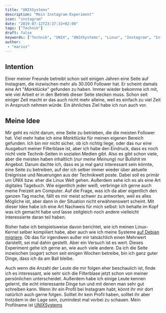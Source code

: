 ```yaml
---
title: "UNIXSystems"
description: "Mein Instagram-Experiment"
icon: "instagram"
date: "2019-07-12T23:37:33+02:00"
tags: ["Technik"]
draft: false
keywords: ["Technik", "UNIX", "UNIXSystems", "Linux", "Instagram", "Influencer", "Tagebuch", "Experiment"]
author:
 - "marius"
---
```


Intention
---------
Einer meiner Freunde betreibt schon seit einigen Jahren eine Seite auf Instagram, die inzwischen mehr als 30.000 Follower hat. Er scheint damals eine Art "_Marktlücke_" gefunden zu haben. Immer wieder bekomme ich mit, wie viel Arbeit er in den Betrieb dieser Seite stecken muss. Schon seit einiger Zeit macht er das auch nicht mehr alleine, weil es einfach zu viel Zeit in Anspruch nehmen würde. Ein ähnliches Ziel habe ich nun auch vor.

Meine Idee
----------
Mir geht es nicht darum, eine Seite zu betrieben, die die meisten Follower hat. Viel mehr habe ich eine _Marktlücke_ für meinen eigenen Bereich gefunden. Ich bin mir nicht sicher, ob ich richtig liege, oder das nur eine Ausgeburt meiner Filterblase ist, aber ich habe den Eindruck, dass es noch nicht viele Technik-Seiten in sozialen Medien gibt. Also es gibt schon viele, aber die meisten haben inhaltlich (_nur meine Meinung_) nur Bullshit im Angebot. Darum dachte ich, dass es ja mal ganz interessant sein könnte, eine Seite zu betreiben, auf der ich selber immer wieder über aktuelle Ereignisse und Neuerungen aus der Technikwelt poste. Dabei soll es primär um UNIX bzw. eher die Linux Welt gehen. Außerdem sehe ich es als eine Art digitales Tagebuch. Wie eigentlich jeder weiß, verbringe ich gerne auch meine Freizeit am Computer. Auf die Frage, was ich da aber eigentlich den ganzen Tag mache, fällt es mir meist schwer zu antworten, weil es alles Mögliche ist, aber dann in der Situation nicht erwähnenswert scheint. Mit dieser Idee habe ich eine Art Nachweis für mich selbst: Ich behalte im Kopf was ich gemacht habe und lasse zeitgleich noch andere vielleicht Interessierte daran teil haben.

Bisher habe ich beispielsweise davon berichtet, wie ich meinen Linux-Kernel selber kompiliert habe, aber auch wie ich meine Systeme [auf Debian migriere](/post/ubuntu_debian_migration). Ob das für irgendwen außer mir tatsächlich einen Mehrwert darstellt, sei mal dahin gestellt. Aber ein Versuch ist es wert. Dieses Experiment gehe ich gerne an, wie auch viele andere. Da ich die Seite inzwischen (_sogar_) schon seit einigen Wochen betreibe, bin ich ganz guter Dinge, dass ich da am Ball bleibe.

Auch wenn die Anzahl der Leute die mir folgen eher beschaulich ist, finde ich es interessant, wie sehr sich die Filterblase jetzt schon von meiner persönlichen unterscheidet. Außerdem habe ich einige Leute kennen gelernt, die echt interessante Dinge tun und mit denen man sehr gut schreiben kann. Wenn ihr ein Profil bei Instagram habt, könnt ihr mir dort natürlich auch gerne folgen. Solltet ihr kein Profil haben, solltet ihr aber trotzdem in der Lage sein, zumindest mal vorbei zu schauen. Mein Profilname ist [UNIXSystems](https://instagram.com/unixsystems)
